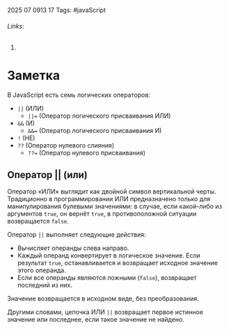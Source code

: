 2025 07 0913 17
Tags: #javaScript 
###### Links: 
1) 
# Заметка
В JavaScript есть семь логических операторов:

- `||` (ИЛИ)
    - `||=` (Оператор логического присваивания ИЛИ)
- `&&` (И)
    - `&&=` (Оператор логического присваивания И)
- `!` (НЕ)
- `??` (Оператор нулевого слияния)
    - `??=` (Оператор нулевого присваивания)
## Оператор || (или)
Оператор «ИЛИ» выглядит как двойной символ вертикальной черты.
Традиционно в программировании ИЛИ предназначено только для манипулирования булевыми значениями: в случае, если какой-либо из аргументов `true`, он вернёт `true`, в противоположной ситуации возвращается `false`.

Оператор `||` выполняет следующие действия:

- Вычисляет операнды слева направо.
- Каждый операнд конвертирует в логическое значение. Если результат `true`, останавливается и возвращает исходное значение этого операнда.
- Если все операнды являются ложными (`false`), возвращает последний из них.

Значение возвращается в исходном виде, без преобразования.

Другими словами, цепочка ИЛИ `||` возвращает первое истинное значение или последнее, если такое значение не найдено.